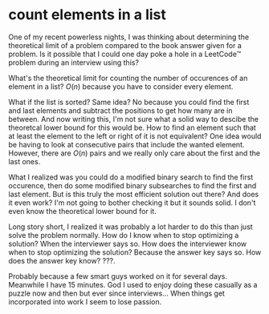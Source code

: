 # count elements in a list

One of my recent powerless nights, I was thinking about determining the
theoretical limit of a problem compared to the book answer given for a problem.
Is it possible that I could one day poke a hole in a LeetCode:tm: problem during
an interview using this?

What's the theoretical limit for counting the number of occurences of an element
in a list? $O(n)$ because you have to consider every element.

What if the list is sorted? Same idea? No because you could find the first and last
elements and subtract the positions to get how many are in between. And now writing
this, I'm not sure what a solid way to descibe the theoretcal lower bound for this
would be. How to find an element such that at least the element to the left or right
of it is not equivalent? One idea would be having to look at consecutive pairs that
include the wanted element. However, there are $O(n)$ pairs and we really only care
about the first and the last ones.

What I realized was you could do a modified binary search to find the first occurence,
then do some modified binary subsearches to find the first and last element. But
is this truly the most efficient solution out there? And does it even work? I'm
not going to bother checking it but it sounds solid. I don't even know the theoretical
lower bound for it.

Long story short, I realized it was probably a lot harder to do this than just solve
the problem normally. How do I know when to stop optimizing a solution? When the
interviewer says so. How does the interviewer know when to stop optimizing the solution?
Because the answer key says so. How does the answer key know? ???.

Probably because a few smart guys worked on it for several days. Meanwhile I have
15 minutes. God I used to enjoy doing these casually as a puzzle now and then but
ever since interviews... When things get incorporated into work I seem to lose passion.
